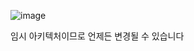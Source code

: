 ![image](https://github.com/user-attachments/assets/fb33f31d-cedc-404c-a0fd-8fb2c1e51ca2)

임시 아키텍처이므로 언제든 변경될 수 있습니다
